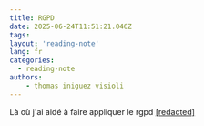```yaml
---
title: RGPD
date: 2025-06-24T11:51:21.046Z
tags:
layout: 'reading-note'
lang: fr
categories: 
  - reading-note
authors:
    - thomas iniguez visioli
---
```

Là où j'ai aidé à faire appliquer le rgpd 
<a href="https://france-nuit.github.io/article/">[redacted]</a> 
